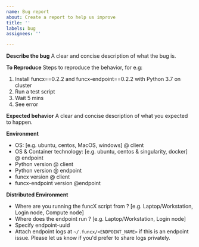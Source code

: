 ```yaml
---
name: Bug report
about: Create a report to help us improve
title: ''
labels: bug
assignees: ''

---
```


**Describe the bug**
A clear and concise description of what the bug is.

**To Reproduce**
Steps to reproduce the behavior, for e.g:
1. Install funcx==0.2.2 and funcx-endpoint==0.2.2 with Python 3.7 on cluster
2. Run a test script
3. Wait 5 mins
4. See error

**Expected behavior**
A clear and concise description of what you expected to happen.

**Environment**
 - OS: [e.g. ubuntu, centos, MacOS, windows] @ client
 - OS & Container technology: [e.g. ubuntu, centos & singularity, docker] @ endpoint
 - Python version @ client
 - Python version @ endpoint
 - funcx version @ client
 - funcx-endpoint version @endpoint

**Distributed Environment**
- Where are you running the funcX script from ? [e.g. Laptop/Workstation, Login node, Compute node]
- Where does the endpoint run ? [e.g. Laptop/Workstation, Login node]
- Specify endpoint-uuid
- Attach endpoint logs at `~/.funcx/<ENDPOINT_NAME>` if this is an endpoint issue.
  Please let us know if you'd prefer to share logs privately.
